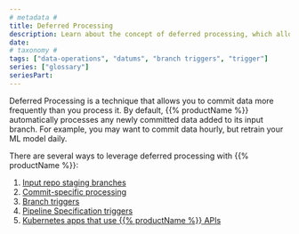 ```yaml
---
# metadata #
title: Deferred Processing
description: Learn about the concept of deferred processing, which allows you to commit data more frequently than you process it.
date:
# taxonomy #
tags: ["data-operations", "datums", "branch triggers", "trigger"]
series: ["glossary"]
seriesPart:
---
```


Deferred Processing is a technique that allows you to commit data more frequently than you process it. By default, {{% productName %}} automatically processes any newly committed data added to its input branch. For example, you may want to commit data hourly, but retrain your ML model daily. 

There are several ways to leverage deferred processing with {{% productName %}}:

1. [Input repo staging branches](TBD)
2. [Commit-specific processing](TBD)
3. [Branch triggers](TBD)
4. [Pipeline Specification triggers](TBD)
5. [Kubernetes apps that use {{% productName %}} APIs](TBD)

<!-- Todo: create guides for each method -->

 